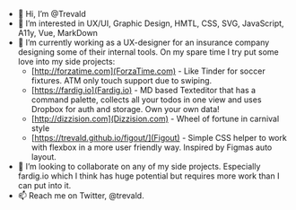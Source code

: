 - 👋 Hi, I’m @Trevald
- 👀 I’m interested in UX/UI, Graphic Design, HMTL, CSS, SVG, JavaScript, A11y, Vue, MarkDown
- 🌱 I’m currently working as a UX-designer for an insurance company designing some of their internal tools. On my spare time I try put some love into my side projects:
  - [http://forzatime.com](ForzaTime.com) - Like Tinder for soccer fixtures. ATM only touch support due to swiping.
  - [https://fardig.io](Fardig.io) - MD based Texteditor that has a command palette, collects all your todos in one view and uses Dropbox for auth and storage. Own your own data! 
  - [http://dizzision.com](Dizzision.com) - Wheel of fortune in carnival style
  - [https://trevald.github.io/figout/](Figout) - Simple CSS helper to work with flexbox in a more user friendly way. Inspired by Figmas auto layout.
- 💞️ I’m looking to collaborate on any of my side projects. Especially fardig.io which I think has huge potential but requires more work than I can put into it.
- 📫 Reach me on Twitter, @trevald.  

<!---
Trevald/Trevald is a ✨ special ✨ repository because its `README.md` (this file) appears on your GitHub profile.
You can click the Preview link to take a look at your changes.
--->
